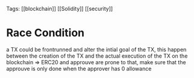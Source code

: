 Tags: [[blockchain]] [[Solidity]] [[security]]
# Race Condition

a TX could be frontrunned and alter the intial goal of the TX, this happen between the creation
    of the TX and the actual execution of the TX on the blockchain
    => ERC20 and approuve are prone to that, make sure that the approuve is only done when the approver has 0 
        allowance
